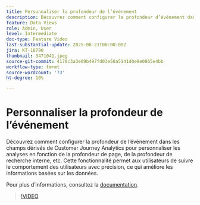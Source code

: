 ```yaml
---
title: Personnaliser la profondeur de l’événement
description: Découvrez comment configurer la profondeur d’événement dans les champs dérivés de Customer Journey Analytics pour personnaliser les analyses en fonction de la profondeur de page, de la profondeur de recherche interne, etc.
feature: Data Views
role: Admin, User
level: Intermediate
doc-type: Feature Video
last-substantial-update: 2025-08-21T00:00:00Z
jira: KT-18790
thumbnail: 3471041.jpeg
source-git-commit: 4170c3a3e09b497fd03e50a5141d0e8e0865e4bb
workflow-type: tm+mt
source-wordcount: '73'
ht-degree: 10%

---
```


# Personnaliser la profondeur de l’événement

Découvrez comment configurer la profondeur de l’événement dans les champs dérivés de Customer Journey Analytics pour personnaliser les analyses en fonction de la profondeur de page, de la profondeur de recherche interne, etc. Cette fonctionnalité permet aux utilisateurs de suivre le comportement des utilisateurs avec précision, ce qui améliore les informations basées sur les données.

Pour plus dʼinformations, consultez la [documentation](https://experienceleague.adobe.com/fr/docs/analytics-platform/using/cja-dataviews/derived-fields).

>[!VIDEO](https://video.tv.adobe.com/v/3471041/?learn=on)

